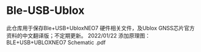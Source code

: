 # Ble-USB-Ublox
此仓库用于保存Ble+USB+UbloxNEO7 硬件相关文件，及Ublox GNSS芯片官方资料的中文翻译版；不定期更新。
2022/01/22 添加原理图：BLE+USB+UBLOXNEO7 Schematic .pdf

